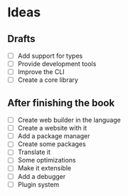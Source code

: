 # Ideas

## Drafts

- [ ] Add support for types
- [ ] Provide development tools
- [ ] Improve the CLI
- [ ] Create a core library

## After finishing the book

- [ ] Create web builder in the language
- [ ] Create a website with it
- [ ] Add a package manager
- [ ] Create some packages
- [ ] Translate it
- [ ] Some optimizations
- [ ] Make it extensible
- [ ] Add a debugger
- [ ] Plugin system